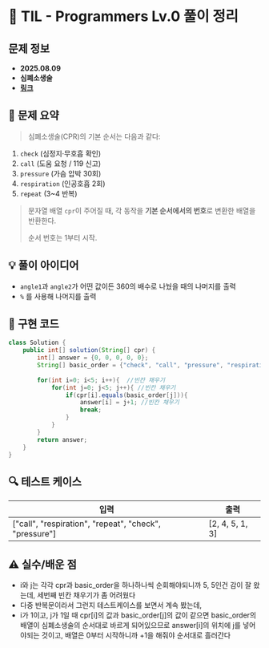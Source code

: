 # 📌 TIL - Programmers Lv.0 풀이 정리

## 문제 정보
- **2025.08.09**
- **심폐소생술**
- **[링크](https://school.programmers.co.kr/learn/courses/30/lessons/340203)**

## 📝 문제 요약
> 심폐소생술(CPR)의 기본 순서는 다음과 같다:
  1. `check`  (심정지·무호흡 확인)
  2. `call`   (도움 요청 / 119 신고)
  3. `pressure` (가슴 압박 30회)
  4. `respiration` (인공호흡 2회)
  5. `repeat` (3~4 반복)
>  
> 문자열 배열 `cpr`이 주어질 때, 각 동작을 **기본 순서에서의 번호**로 변환한 배열을 반환한다.
>
> 순서 번호는 1부터 시작.

## 💡 풀이 아이디어
- `angle1`과 `angle2`가 어떤 값이든 360의 배수로 나눴을 때의 나머지를 출력
- `%` 를 사용해 나머지를 출력

## 🧩 구현 코드
```java
class Solution {
    public int[] solution(String[] cpr) {
        int[] answer = {0, 0, 0, 0, 0};
        String[] basic_order = {"check", "call", "pressure", "respiration", "repeat"};
        
        for(int i=0; i<5; i++){  //빈칸 채우기
            for(int j=0; j<5; j++){ //빈칸 채우기
                if(cpr[i].equals(basic_order[j])){
                    answer[i] = j+1; //빈칸 채우기
                    break;
                }
            }
        }
        return answer;
    }
}
```

## 🔍 테스트 케이스
|   입력   | 출력 |
|----------|------|
| ["call", "respiration", "repeat", "check", "pressure"] |  [2, 4, 5, 1, 3]  |

## ⚠️ 실수/배운 점
- i와 j는 각각 cpr과 basic_order을 하나하나씩 순회해야되니까 5, 5인건 감이 잘 왔는데, 세번째 빈칸 채우기가 좀 어려웠다
- 다중 반복문이라서 그런지 테스트케이스를 보면서 계속 봤는데,
- i가 1이고, j가 1일 때 cpr[i]의 값과 basic_order[j]의 값이 같으면 basic_order의 배열이 심폐소생술의 순서대로 바르게 되어있으므로 answer[i]의 위치에 j를 넣어야되는 것이고, 배열은 0부터 시작하니까 +1을 해줘야 순서대로 흘러간다

